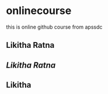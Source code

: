 # onlinecourse
this is online github course from apssdc
## Likitha Ratna
## *Likitha Ratna*
## Likitha 
